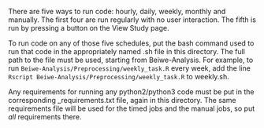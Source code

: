 There are five ways to run code: hourly, daily, weekly, monthly and manually. The first four are run regularly with no user interaction. The fifth is run by pressing a button on the View Study page.

To run code on any of those five schedules, put the bash command used to run that code in the appropriately named .sh file in this directory. The full path to the file must be used, starting from Beiwe-Analysis. For example, to run `Beiwe-Analysis/Preprocessing/weekly_task.R` every week, add the line `Rscript Beiwe-Analysis/Preprocessing/weekly_task.R` to weekly.sh.

Any requirements for running any python2/python3 code must be put in the corresponding \_requirements.txt file, again in this directory. The same requirements file will be used for the timed jobs and the manual jobs, so put *all* requirements there.
